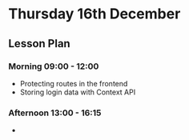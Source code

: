# Thursday 16th December

## Lesson Plan

### Morning 09:00 - 12:00

+ Protecting routes in the frontend
+ Storing login data with Context API

### Afternoon 13:00 - 16:15

+ 
